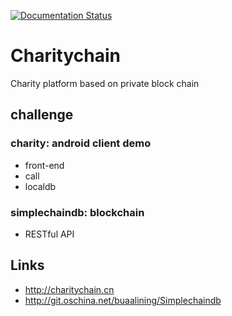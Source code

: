 
[![Documentation Status](https://readthedocs.org/projects/charitychain/badge/?version=latest)](https://charitychain.readthedocs.org/en/latest/)
# Charitychain
Charity platform based on private block chain

## challenge

### charity: android client demo
* front-end
* call
* localdb

### simplechaindb: blockchain
* RESTful API

## Links
* http://charitychain.cn
* http://git.oschina.net/buaalining/Simplechaindb
